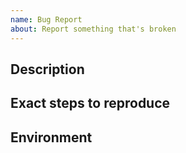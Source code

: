 ```yaml
---
name: Bug Report
about: Report something that's broken
---
```


<!--
    Please fill out the whole issue template.
    It's honestly really, really helpful and it helps to keep things organised.
-->

## Description

<!-- What's broken? What are you expecting? Do you have a full stack trace of the issue? -->

## Exact steps to reproduce

## Environment

<!-- Please copy the output of `php please support:details` -->
